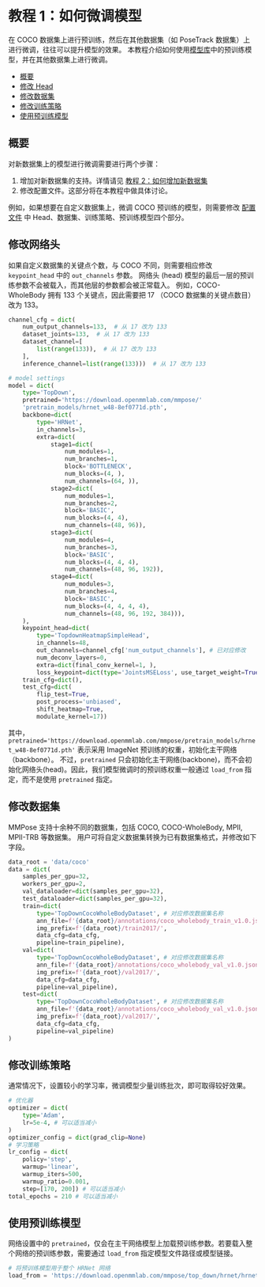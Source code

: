 # 教程 1：如何微调模型

在 COCO 数据集上进行预训练，然后在其他数据集（如 PoseTrack 数据集）上进行微调，往往可以提升模型的效果。
本教程介绍如何使用[模型库](https://mmpose.readthedocs.io/en/latest/modelzoo.html)中的预训练模型，并在其他数据集上进行微调。

<!-- TOC -->

- [概要](#概要)
- [修改 Head](#修改网络头)
- [修改数据集](#修改数据集)
- [修改训练策略](#修改训练策略)
- [使用预训练模型](#使用预训练模型)

<!-- TOC -->

## 概要

对新数据集上的模型进行微调需要进行两个步骤：

1. 增加对新数据集的支持。详情请见 [教程 2：如何增加新数据集](2_new_dataset.md)
2. 修改配置文件。这部分将在本教程中做具体讨论。

例如，如果想要在自定义数据集上，微调 COCO 预训练的模型，则需要修改 [配置文件](0_config.md) 中 Head、数据集、训练策略、预训练模型四个部分。

## 修改网络头

如果自定义数据集的关键点个数，与 COCO 不同，则需要相应修改 `keypoint_head` 中的 `out_channels` 参数。
网络头 (head) 模型的最后一层的预训练参数不会被载入，而其他层的参数都会被正常载入。
例如，COCO-WholeBody 拥有 133 个关键点，因此需要把 17 （COCO 数据集的关键点数目） 改为 133。

```python
channel_cfg = dict(
    num_output_channels=133,  # 从 17 改为 133
    dataset_joints=133,  # 从 17 改为 133
    dataset_channel=[
        list(range(133)),  # 从 17 改为 133
    ],
    inference_channel=list(range(133)))  # 从 17 改为 133

# model settings
model = dict(
    type='TopDown',
    pretrained='https://download.openmmlab.com/mmpose/'
    'pretrain_models/hrnet_w48-8ef0771d.pth',
    backbone=dict(
        type='HRNet',
        in_channels=3,
        extra=dict(
            stage1=dict(
                num_modules=1,
                num_branches=1,
                block='BOTTLENECK',
                num_blocks=(4, ),
                num_channels=(64, )),
            stage2=dict(
                num_modules=1,
                num_branches=2,
                block='BASIC',
                num_blocks=(4, 4),
                num_channels=(48, 96)),
            stage3=dict(
                num_modules=4,
                num_branches=3,
                block='BASIC',
                num_blocks=(4, 4, 4),
                num_channels=(48, 96, 192)),
            stage4=dict(
                num_modules=3,
                num_branches=4,
                block='BASIC',
                num_blocks=(4, 4, 4, 4),
                num_channels=(48, 96, 192, 384))),
    ),
    keypoint_head=dict(
        type='TopdownHeatmapSimpleHead',
        in_channels=48,
        out_channels=channel_cfg['num_output_channels'], # 已对应修改
        num_deconv_layers=0,
        extra=dict(final_conv_kernel=1, ),
        loss_keypoint=dict(type='JointsMSELoss', use_target_weight=True)),
    train_cfg=dict(),
    test_cfg=dict(
        flip_test=True,
        post_process='unbiased',
        shift_heatmap=True,
        modulate_kernel=17))
```

其中， `pretrained='https://download.openmmlab.com/mmpose/pretrain_models/hrnet_w48-8ef0771d.pth'` 表示采用 ImageNet 预训练的权重，初始化主干网络（backbone）。
不过，`pretrained` 只会初始化主干网络(backbone)，而不会初始化网络头(head)。因此，我们模型微调时的预训练权重一般通过 `load_from` 指定，而不是使用 `pretrained` 指定。

## 修改数据集

MMPose 支持十余种不同的数据集，包括 COCO, COCO-WholeBody, MPII, MPII-TRB 等数据集。
用户可将自定义数据集转换为已有数据集格式，并修改如下字段。

```python
data_root = 'data/coco'
data = dict(
    samples_per_gpu=32,
    workers_per_gpu=2,
    val_dataloader=dict(samples_per_gpu=32),
    test_dataloader=dict(samples_per_gpu=32),
    train=dict(
        type='TopDownCocoWholeBodyDataset', # 对应修改数据集名称
        ann_file=f'{data_root}/annotations/coco_wholebody_train_v1.0.json', # 修改数据集标签路径
        img_prefix=f'{data_root}/train2017/',
        data_cfg=data_cfg,
        pipeline=train_pipeline),
    val=dict(
        type='TopDownCocoWholeBodyDataset', # 对应修改数据集名称
        ann_file=f'{data_root}/annotations/coco_wholebody_val_v1.0.json', # 修改数据集标签路径
        img_prefix=f'{data_root}/val2017/',
        data_cfg=data_cfg,
        pipeline=val_pipeline),
    test=dict(
        type='TopDownCocoWholeBodyDataset', # 对应修改数据集名称
        ann_file=f'{data_root}/annotations/coco_wholebody_val_v1.0.json', # 修改数据集标签路径
        img_prefix=f'{data_root}/val2017/',
        data_cfg=data_cfg,
        pipeline=val_pipeline)
)
```

## 修改训练策略

通常情况下，设置较小的学习率，微调模型少量训练批次，即可取得较好效果。

```python
# 优化器
optimizer = dict(
    type='Adam',
    lr=5e-4, # 可以适当减小
)
optimizer_config = dict(grad_clip=None)
# 学习策略
lr_config = dict(
    policy='step',
    warmup='linear',
    warmup_iters=500,
    warmup_ratio=0.001,
    step=[170, 200]) # 可以适当减小
total_epochs = 210 # 可以适当减小
```

## 使用预训练模型

网络设置中的 `pretrained`，仅会在主干网络模型上加载预训练参数。若要载入整个网络的预训练参数，需要通过 `load_from` 指定模型文件路径或模型链接。

```python
# 将预训练模型用于整个 HRNet 网络
load_from = 'https://download.openmmlab.com/mmpose/top_down/hrnet/hrnet_w48_coco_384x288_dark-741844ba_20200812.pth'  # 模型路径可以在 model zoo 中找到
```

